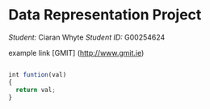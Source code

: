 # Data Representation Project

*Student:* Ciaran Whyte
*Student ID:* G00254624

example link [GMIT] (http://www.gmit.ie)


```js

int funtion(val)
{
  return val;
}

```
